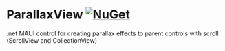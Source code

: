 # ParallaxView [![NuGet](https://img.shields.io/nuget/v/ParallaxView.svg?label=NuGet)](https://www.nuget.org/packages/ParallaxView/)

.net MAUI control for creating parallax effects to parent controls with scroll (ScrollView and CollectionView)


